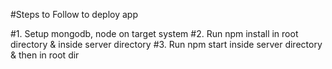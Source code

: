 #Steps to Follow to deploy app

#1. Setup mongodb, node on target system
#2. Run npm install in root directory & inside server directory
#3. Run npm start inside server directory & then in root dir